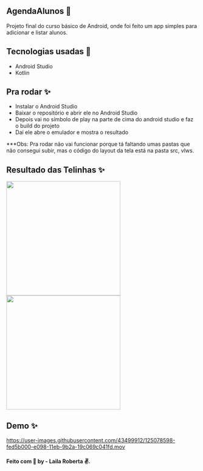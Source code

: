 ## AgendaAlunos 📑

Projeto final do curso básico de Android, onde foi feito um app simples para adicionar e listar alunos.

## Tecnologias usadas 🚀

- Android Studio
- Kotlin

## Pra rodar ✨

- Instalar o Android Studio
- Baixar o repositório e abrir ele no Android Studio
- Depois vai no símbolo de play na parte de cima do android studio e faz o build do projeto
- Daí ele abre o emulador e mostra o resultado


***Obs: Pra rodar não vai funcionar porque tá faltando umas pastas que não consegui subir, mas o código do layout da tela está na pasta src, vlws.

## Resultado das Telinhas ✨

<img src="https://user-images.githubusercontent.com/43499912/125078541-e9f91c80-e098-11eb-9e3d-ce1608633f10.png" width="auto" height="300"/> <img src="https://user-images.githubusercontent.com/43499912/125078571-f41b1b00-e098-11eb-96a5-4bb41147f0d3.png" width="auto" height="300"/>

## Demo ✨

https://user-images.githubusercontent.com/43499912/125078598-fed5b000-e098-11eb-9b2a-19c069c041fd.mov







####  Feito com :purple_heart:  by - Laila Roberta :v:.
